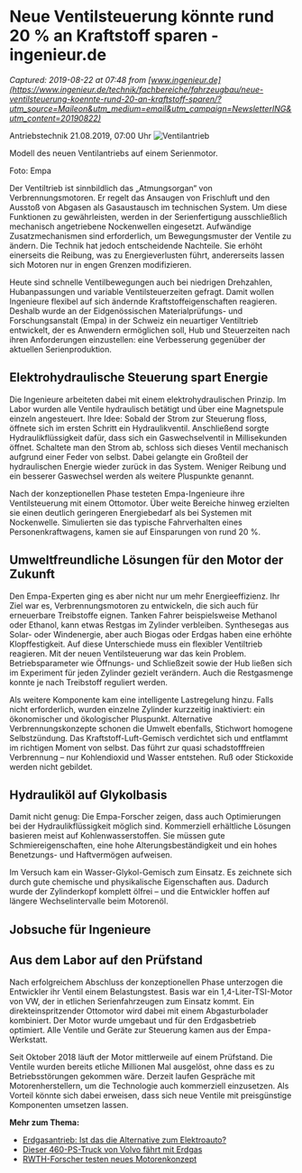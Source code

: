 # Neue Ventilsteuerung könnte rund 20 % an Kraftstoff sparen - ingenieur.de

_Captured: 2019-08-22 at 07:48 from [www.ingenieur.de](https://www.ingenieur.de/technik/fachbereiche/fahrzeugbau/neue-ventilsteuerung-koennte-rund-20-an-kraftstoff-sparen/?utm_source=Maileon&utm_medium=email&utm_campaign=NewsletterING&utm_content=20190822)_

Antriebstechnik 21.08.2019, 07:00 Uhr ![Ventilantrieb](https://www.ingenieur.de/wp-content/uploads/2019/08/209022_web-e1566288571690-980x490.jpg)

Modell des neuen Ventilantriebs auf einem Serienmotor. 

Foto: Empa 

Der Ventiltrieb ist sinnbildlich das „Atmungsorgan“ von Verbrennungsmotoren. Er regelt das Ansaugen von Frischluft und den Ausstoß von Abgasen als Gasaustausch im technischen System. Um diese Funktionen zu gewährleisten, werden in der Serienfertigung ausschließlich mechanisch angetriebene Nockenwellen eingesetzt. Aufwändige Zusatzmechanismen sind erforderlich, um Bewegungsmuster der Ventile zu ändern. Die Technik hat jedoch entscheidende Nachteile. Sie erhöht einerseits die Reibung, was zu Energieverlusten führt, andererseits lassen sich Motoren nur in engen Grenzen modifizieren.

Heute sind schnelle Ventilbewegungen auch bei niedrigen Drehzahlen, Hubanpassungen und variable Ventilsteuerzeiten gefragt. Damit wollen Ingenieure flexibel auf sich ändernde Kraftstoffeigenschaften reagieren. Deshalb wurde an der Eidgenössischen Materialprüfungs- und Forschungsanstalt (Empa) in der Schweiz ein neuartiger Ventiltrieb entwickelt, der es Anwendern ermöglichen soll, Hub und Steuerzeiten nach ihren Anforderungen einzustellen: eine Verbesserung gegenüber der aktuellen Serienproduktion.

## Elektrohydraulische Steuerung spart Energie

Die Ingenieure arbeiteten dabei mit einem elektrohydraulischen Prinzip. Im Labor wurden alle Ventile hydraulisch betätigt und über eine Magnetspule einzeln angesteuert. Ihre Idee: Sobald der Strom zur Steuerung floss, öffnete sich im ersten Schritt ein Hydraulikventil. Anschließend sorgte Hydraulikflüssigkeit dafür, dass sich ein Gaswechselventil in Millisekunden öffnet. Schaltete man den Strom ab, schloss sich dieses Ventil mechanisch aufgrund einer Feder von selbst. Dabei gelangte ein Großteil der hydraulischen Energie wieder zurück in das System. Weniger Reibung und ein besserer Gaswechsel werden als weitere Pluspunkte genannt.

Nach der konzeptionellen Phase testeten Empa-Ingenieure ihre Ventilsteuerung mit einem Ottomotor. Über weite Bereiche hinweg erzielten sie einen deutlich geringeren Energiebedarf als bei Systemen mit Nockenwelle. Simulierten sie das typische Fahrverhalten eines Personenkraftwagens, kamen sie auf Einsparungen von rund 20 %.

## Umweltfreundliche Lösungen für den Motor der Zukunft

Den Empa-Experten ging es aber nicht nur um mehr Energieeffizienz. Ihr Ziel war es, Verbrennungsmotoren zu entwickeln, die sich auch für erneuerbare Treibstoffe eignen. Tanken Fahrer beispielsweise Methanol oder Ethanol, kann etwas Restgas im Zylinder verbleiben. Synthesegas aus Solar- oder Windenergie, aber auch Biogas oder Erdgas haben eine erhöhte Klopffestigkeit. Auf diese Unterschiede muss ein flexibler Ventiltrieb reagieren. Mit der neuen Ventilsteuerung war das kein Problem. Betriebsparameter wie Öffnungs- und Schließzeit sowie der Hub ließen sich im Experiment für jeden Zylinder gezielt verändern. Auch die Restgasmenge konnte je nach Treibstoff reguliert werden.

Als weitere Komponente kam eine intelligente Lastregelung hinzu. Falls nicht erforderlich, wurden einzelne Zylinder kurzzeitig inaktiviert: ein ökonomischer und ökologischer Pluspunkt. Alternative Verbrennungskonzepte schonen die Umwelt ebenfalls, Stichwort homogene Selbstzündung. Das Kraftstoff-Luft-Gemisch verdichtet sich und entflammt im richtigen Moment von selbst. Das führt zur quasi schadstofffreien Verbrennung – nur Kohlendioxid und Wasser entstehen. Ruß oder Stickoxide werden nicht gebildet.

## Hydrauliköl auf Glykolbasis

Damit nicht genug: Die Empa-Forscher zeigen, dass auch Optimierungen bei der Hydraulikflüssigkeit möglich sind. Kommerziell erhältliche Lösungen basieren meist auf Kohlenwasserstoffen. Sie müssen gute Schmiereigenschaften, eine hohe Alterungsbeständigkeit und ein hohes Benetzungs- und Haftvermögen aufweisen.

Im Versuch kam ein Wasser-Glykol-Gemisch zum Einsatz. Es zeichnete sich durch gute chemische und physikalische Eigenschaften aus. Dadurch wurde der Zylinderkopf komplett ölfrei – und die Entwickler hoffen auf längere Wechselintervalle beim Motorenöl.

## Jobsuche für Ingenieure

## Aus dem Labor auf den Prüfstand

Nach erfolgreichem Abschluss der konzeptionellen Phase unterzogen die Entwickler ihr Ventil einem Belastungstest. Basis war ein 1,4-Liter-TSI-Motor von VW, der in etlichen Serienfahrzeugen zum Einsatz kommt. Ein direkteinspritzender Ottomotor wird dabei mit einem Abgasturbolader kombiniert. Der Motor wurde umgebaut und für den Erdgasbetrieb optimiert. Alle Ventile und Geräte zur Steuerung kamen aus der Empa-Werkstatt.

Seit Oktober 2018 läuft der Motor mittlerweile auf einem Prüfstand. Die Ventile wurden bereits etliche Millionen Mal ausgelöst, ohne dass es zu Betriebsstörungen gekommen wäre. Derzeit laufen Gespräche mit Motorenherstellern, um die Technologie auch kommerziell einzusetzen. Als Vorteil könnte sich dabei erweisen, dass sich neue Ventile mit preisgünstige Komponenten umsetzen lassen.

**Mehr zum Thema:**

  * [Erdgasantrieb: Ist das die Alternative zum Elektroauto?](https://www.ingenieur.de/technik/fachbereiche/antriebstechnik/erdgasantrieb-ist-das-die-alternative-zum-elektroauto/)
  * [Dieser 460-PS-Truck von Volvo fährt mit Erdgas ](https://www.ingenieur.de/technik/fachbereiche/antriebstechnik/dieser-460-ps-truck-von-volvo-faehrt-mit-erdgas/)
  * [RWTH-Forscher testen neues Motorenkonzept](https://www.ingenieur.de/technik/fachbereiche/antriebstechnik/rwth-forscher-testen-neues-motorenkonzept/)
